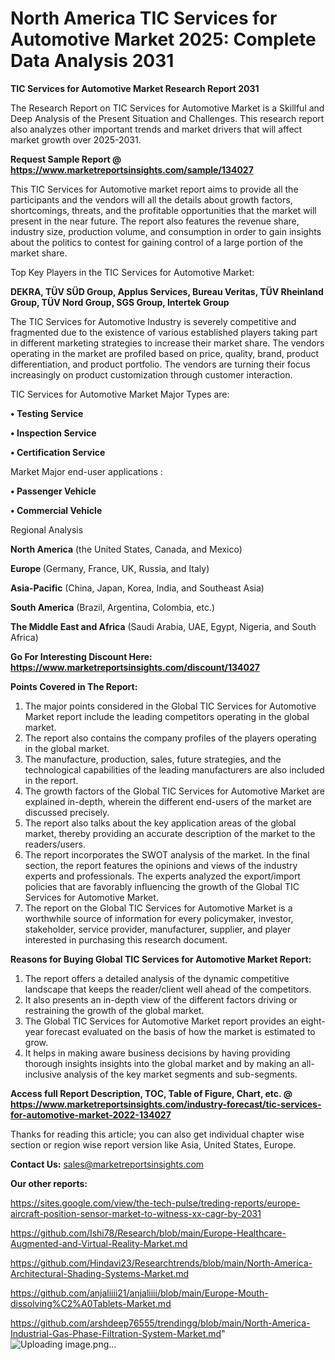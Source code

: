 # North America TIC Services for Automotive Market 2025: Complete Data Analysis 2031

<strong>TIC Services for Automotive Market Research Report 2031</strong>

The Research Report on TIC Services for Automotive Market is a Skillful and Deep Analysis of the Present Situation and Challenges. This research report also analyzes other important trends and market drivers that will affect market growth over 2025-2031.

<strong>Request Sample Report @ <a href=https://www.marketreportsinsights.com/sample/134027>https://www.marketreportsinsights.com/sample/134027</a></strong>

This TIC Services for Automotive market report aims to provide all the participants and the vendors will all the details about growth factors, shortcomings, threats, and the profitable opportunities that the market will present in the near future. The report also features the revenue share, industry size, production volume, and consumption in order to gain insights about the politics to contest for gaining control of a large portion of the market share.

Top Key Players in the TIC Services for Automotive Market:

<strong>DEKRA, TÜV SÜD Group, Applus Services, Bureau Veritas, TÜV Rheinland Group, TÜV Nord Group, SGS Group, Intertek Group</strong>

The TIC Services for Automotive Industry is severely competitive and fragmented due to the existence of various established players taking part in different marketing strategies to increase their market share. The vendors operating in the market are profiled based on price, quality, brand, product differentiation, and product portfolio. The vendors are turning their focus increasingly on product customization through customer interaction.

TIC Services for Automotive Market Major Types are:

<strong>• Testing Service

• Inspection Service

• Certification Service</strong>

Market Major end-user applications :

<strong>• Passenger Vehicle

• Commercial Vehicle</strong>

Regional Analysis

</u><strong><b>North America</b></strong> (the United States, Canada, and Mexico)

<strong><b>Europe </b></strong>(Germany, France, UK, Russia, and Italy)

<strong><b>Asia-Pacific</b></strong> (China, Japan, Korea, India, and Southeast Asia)

<strong><b>South America</b></strong> (Brazil, Argentina, Colombia, etc.)

<strong><b>The Middle East and Africa</b></strong> (Saudi Arabia, UAE, Egypt, Nigeria, and South Africa)

<strong>Go For Interesting Discount Here: <a href=https://www.marketreportsinsights.com/discount/134027>https://www.marketreportsinsights.com/discount/134027</a></strong>

<strong>Points Covered in The Report:</strong>
<ol>
  <li>The major points considered in the Global TIC Services for Automotive Market report include the leading competitors operating in the global market.</li>
  <li>The report also contains the company profiles of the players operating in the global market.</li>
  <li>The manufacture, production, sales, future strategies, and the technological capabilities of the leading manufacturers are also included in the report.</li>
  <li>The growth factors of the Global TIC Services for Automotive Market are explained in-depth, wherein the different end-users of the market are discussed precisely.</li>
  <li>The report also talks about the key application areas of the global market, thereby providing an accurate description of the market to the readers/users.</li>
  <li>The report incorporates the SWOT analysis of the market. In the final section, the report features the opinions and views of the industry experts and professionals. The experts analyzed the export/import policies that are favorably influencing the growth of the Global TIC Services for Automotive Market.</li>
  <li>The report on the Global TIC Services for Automotive Market is a worthwhile source of information for every policymaker, investor, stakeholder, service provider, manufacturer, supplier, and player interested in purchasing this research document.</li>
</ol>
<strong>Reasons for Buying Global TIC Services for Automotive Market Report:</strong>

<ol>
  <li>The report offers a detailed analysis of the dynamic competitive landscape that keeps the reader/client well ahead of the competitors.</li>
  <li>It also presents an in-depth view of the different factors driving or restraining the growth of the global market.</li>
  <li>The Global TIC Services for Automotive Market report provides an eight-year forecast evaluated on the basis of how the market is estimated to grow.</li>
  <li>It helps in making aware business decisions by having providing thorough insights insights into the global market and by making an all-inclusive analysis of the key market segments and sub-segments.</li>
</ol>
<strong>Access full Report Description, TOC, Table of Figure, Chart, etc. @ <a href=https://www.marketreportsinsights.com/industry-forecast/tic-services-for-automotive-market-2022-134027>https://www.marketreportsinsights.com/industry-forecast/tic-services-for-automotive-market-2022-134027</a></strong>


Thanks for reading this article; you can also get individual chapter wise section or region wise report version like Asia, United States, Europe.

<strong>Contact Us:</strong>
sales@marketreportsinsights.com

<strong>Our other reports:</strong>

<a href=https://sites.google.com/view/the-tech-pulse/treding-reports/europe-aircraft-position-sensor-market-to-witness-xx-cagr-by-2031>https://sites.google.com/view/the-tech-pulse/treding-reports/europe-aircraft-position-sensor-market-to-witness-xx-cagr-by-2031</a>

<a href=https://github.com/Ishi78/Research/blob/main/Europe-Healthcare-Augmented-and-Virtual-Reality-Market.md>https://github.com/Ishi78/Research/blob/main/Europe-Healthcare-Augmented-and-Virtual-Reality-Market.md</a>

<a href=https://github.com/Hindavi23/Researchtrends/blob/main/North-America-Architectural-Shading-Systems-Market.md>https://github.com/Hindavi23/Researchtrends/blob/main/North-America-Architectural-Shading-Systems-Market.md</a>

<a href=https://github.com/anjaliiii21/anjaliiii/blob/main/Europe-Mouth-dissolving%C2%A0Tablets-Market.md>https://github.com/anjaliiii21/anjaliiii/blob/main/Europe-Mouth-dissolving%C2%A0Tablets-Market.md</a>

<a href=https://github.com/arshdeep76555/trendingg/blob/main/North-America-Industrial-Gas-Phase-Filtration-System-Market.md>https://github.com/arshdeep76555/trendingg/blob/main/North-America-Industrial-Gas-Phase-Filtration-System-Market.md</a>"
![Uploading image.png…]()
